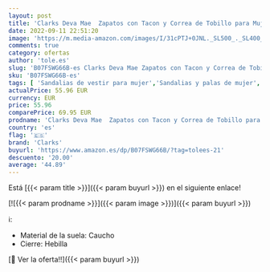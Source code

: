 ```yaml
---
layout: post
title: 'Clarks Deva Mae  Zapatos con Tacon y Correa de Tobillo para Mujer  Beige  Blush Lether   41.5 EU'
date: 2022-09-11 22:51:20
image: 'https://m.media-amazon.com/images/I/31cPTJ+0JNL._SL500_._SL400_.jpg'
comments: true
category: ofertas
author: 'tole.es'
slug: 'B07FSWG66B-es Clarks Deva Mae Zapatos con Tacon y Correa de Tobillo para...'
sku: 'B07FSWG66B-es'
tags: [ 'Sandalias de vestir para mujer','Sandalias y palas de mujer','Zapatos','Zapatos para mujer','Zapatos y complementos','clarks','zapatos','🇪🇸', ]
actualPrice: 55.96 EUR
currency: EUR
price: 55.96
comparePrice: 69.95 EUR
prodname: 'Clarks Deva Mae  Zapatos con Tacon y Correa de Tobillo para Mujer  Beige  Blush Lether   41.5 EU'
country: 'es'
flag: '🇪🇸'
brand: 'Clarks'
buyurl: 'https://www.amazon.es/dp/B07FSWG66B/?tag=tolees-21'
descuento: '20.00'
average: '44.89'
---
```


Está [{{< param title >}}]({{< param buyurl >}}) en el siguiente enlace!

[![{{< param prodname >}}]({{< param image >}})]({{< param buyurl >}})

ℹ️:

- Material de la suela: Caucho
- Cierre: Hebilla

[🛒 Ver la oferta!!]({{< param buyurl >}})
